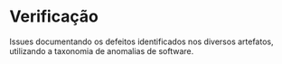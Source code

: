 # Verificação
Issues documentando os defeitos identificados nos diversos artefatos, utilizando a taxonomia de anomalias de software.
